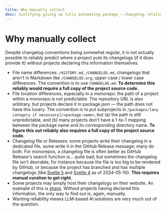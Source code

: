 ```yaml
---
title: Why manually collect
desc: Justifying giving up fully automating package → changelog relationship collection.
---
```


# Why manually collect

Despite changelog conventions being somewhat regular, it is not actually possible to reliably predict where a project
    puts its changelogs (if it does provide it) without projects declaring this information themselves.

- File name differences: `/HISTORY.md`, `/CHANGELOG.md`, changelogs that aren't in Markdown like `/CHANGELOG.org`, upper case / lower case differences. The convention is to use `CHANGELOG.md`. **To determine this reliably would require a full copy of the project source code.**
- File location differences, especially in a monorepo: the path of a project within a monorepo is not predictable. The repository URL is also arbitrary, but projects declare it in package.json — the path does not have this luxary. The convention is to put subprojects in `/packages/[any category if necessary]/<package-name>`, but (a) the path is still unpredictable, and (b) many projects don't have a 1-to-1 mapping between the package name and its corresponding directory name. **To figure this out reliably also requires a full copy of the project source code.**
- Changelog file or Releases: some projects write their changelog in a dedicated file, some write it in the GitHub Release message; many do both. For monorepos, a changelog file is often better as GitHub Release's search function is… quite bad; but sometimes the changelog file isn't desirable, for instance because the file is too big to be rendered by GitHub, or because the project has branched and has multiple changelogs (like [Svelte 5](https://github.com/sveltejs/svelte/blob/f70c0370be345b051c1144473378207b6c08143b/packages/svelte/CHANGELOG.md) and [Svelte 4](https://github.com/sveltejs/svelte/blob/f70c0370be345b051c1144473378207b6c08143b/packages/svelte/CHANGELOG-pre-5.md) as of 2024-05-10). **This requires manual curation to get right.**
- Some projects may simply host their changelogs on their website. An example of this is [sharp](https://sharp.pixelplumbing.com/changelog). Without projects having declared this information, the only way to find out is, again, manually.
- Wanting reliability means LLM-based AI solutions are very much out of the question.
